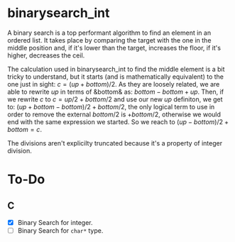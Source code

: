 # binarysearch_int

A binary search is a top performant algorithm to find an element in an ordered list. It takes place by comparing the target with the one in the middle position and, if it's lower than the target, increases the floor, if it's higher, decreases the ceil.

The calculation used in binarysearch_int to find the middle element is a bit tricky to understand, but it starts (and is mathematically equivalent) to the one just in sight: $c = (up + bottom)/2$. As they are loosely related, we are able to rewrite $up$ in terms of &bottom& as: $bottom - bottom + up$. Then, if we rewrite $c$ to $c = up/2 + bottom/2$ and use our new $up$ definiton, we get to: $(up + bottom - bottom)/2 + bottom/2$, the only logical term to use in order to remove the external $bottom/2$ is $+bottom/2$, otherwise we would end with the same expression we started. So we reach to $(up-bottom)/2 + bottom = c$.

The divisions aren't explicilty truncated because it's a property of integer division.

# To-Do
## C
- [X] Binary Search for integer.
- [ ] Binary Search for ``char*`` type.